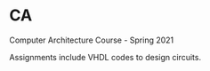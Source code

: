 # CA
Computer Architecture Course - Spring 2021

Assignments include VHDL codes to design circuits.
